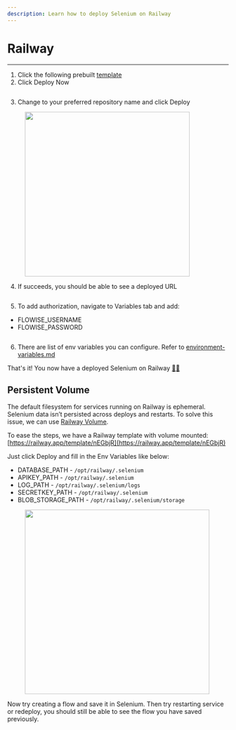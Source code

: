 ```yaml
---
description: Learn how to deploy Selenium on Railway
---
```


# Railway

***

1. Click the following prebuilt [template](https://railway.app/template/pn4G8S?referralCode=WVNPD9)
2. Click Deploy Now

<figure><img src="../../.gitbook/assets/image (1) (1) (2) (1).png" alt=""><figcaption></figcaption></figure>

3. Change to your preferred repository name and click Deploy

<figure><img src="../../.gitbook/assets/image (2) (1) (2) (1).png" alt="" width="375"><figcaption></figcaption></figure>

4. If succeeds, you should be able to see a deployed URL

<figure><img src="../../.gitbook/assets/image (2) (2).png" alt=""><figcaption></figcaption></figure>

5. To add authorization, navigate to Variables tab and add:

* FLOWISE\_USERNAME
* FLOWISE\_PASSWORD

<figure><img src="../../.gitbook/assets/image (15) (2) (1) (1).png" alt=""><figcaption></figcaption></figure>

6. There are list of env variables you can configure. Refer to [environment-variables.md](../environment-variables.md "mention")

That's it! You now have a deployed Selenium on Railway [🎉](https://emojipedia.org/party-popper/)[🎉](https://emojipedia.org/party-popper/)

## Persistent Volume

The default filesystem for services running on Railway is ephemeral. Selenium data isn’t persisted across deploys and restarts. To solve this issue, we can use [Railway Volume](https://docs.railway.app/reference/volumes).

To ease the steps, we have a Railway template with volume mounted: [https://railway.app/template/nEGbjR](https://railway.app/template/nEGbjR)

Just click Deploy and fill in the Env Variables like below:

* DATABASE\_PATH - `/opt/railway/.selenium`
* APIKEY\_PATH - `/opt/railway/.selenium`
* LOG\_PATH - `/opt/railway/.selenium/logs`
* SECRETKEY\_PATH - `/opt/railway/.selenium`
* BLOB\_STORAGE\_PATH - `/opt/railway/.selenium/storage`

<figure><img src="../../.gitbook/assets/image (1) (1) (1) (1) (1) (1) (1) (1) (1) (1) (1) (1) (1) (1) (1) (1) (1) (1) (1) (1) (1) (1) (1).png" alt="" width="420"><figcaption></figcaption></figure>

Now try creating a flow and save it in Selenium. Then try restarting service or redeploy, you should still be able to see the flow you have saved previously.
